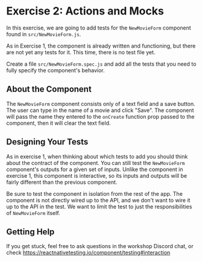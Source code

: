 # Exercise 2: Actions and Mocks

In this exercise, we are going to add tests for the `NewMovieForm` component found in `src/NewMovieForm.js`.

As in Exercise 1, the component is already written and functioning, but there are not yet any tests for it. This time, there is no test file yet.

Create a file `src/NewMovieForm.spec.js` and add all the tests that you need to fully specify the component's behavior.

## About the Component

The `NewMovieForm` component consists only of a text field and a save button. The user can type in the name of a movie and click "Save". The component will pass the name they entered to the `onCreate` function prop passed to the component, then it will clear the text field.

## Designing Your Tests

As in exercise 1, when thinking about which tests to add you should think about the contract of the component. You can still test the `NewMovieForm` component's outputs for a given set of inputs. Unlike the component in exercise 1, this component is interactive, so its inputs and outputs will be fairly different than the previous component.

Be sure to test the component in isolation from the rest of the app. The component is not directly wired up to the API, and we don't want to wire it up to the API in the test. We want to limit the test to just the responsibilities of `NewMovieForm` itself.

## Getting Help

If you get stuck, feel free to ask questions in the workshop Discord chat, or check <https://reactnativetesting.io/component/testing#interaction>
